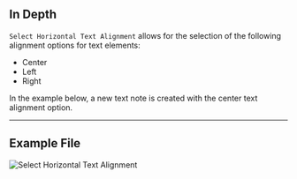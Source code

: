 ## In Depth
`Select Horizontal Text Alignment` allows for the selection of the following alignment options for text elements:
- Center
- Left
- Right

In the example below, a new text note is created with the center text alignment option.
___
## Example File

![Select Horizontal Text Alignment](./DSRevitNodesUI.HorizontalAlignment_img.jpg)